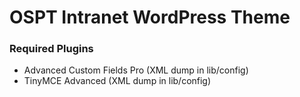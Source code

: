 # OSPT Intranet WordPress Theme

### Required Plugins
- Advanced Custom Fields Pro (XML dump in lib/config)
- TinyMCE Advanced (XML dump in lib/config)
